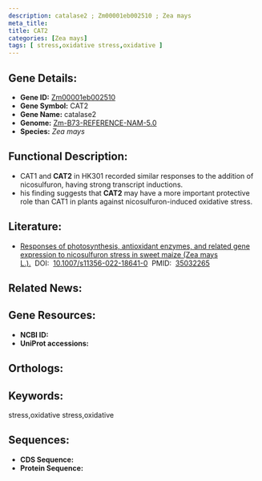 ```yaml
---
description: catalase2 ; Zm00001eb002510 ; Zea mays
meta_title:
title: CAT2
categories: [Zea mays]
tags: [ stress,oxidative stress,oxidative ]
---
```


## Gene Details:
- **Gene ID:**	[Zm00001eb002510]()
- **Gene Symbol:** CAT2
- **Gene Name:** catalase2
- **Genome:** [Zm-B73-REFERENCE-NAM-5.0]()
- **Species:** *Zea mays*

## Functional Description:
   - CAT1 and **CAT2** in HK301 recorded similar responses to the addition of nicosulfuron, having strong transcript inductions.
   - his finding suggests that **CAT2** may have a more important protective role than CAT1 in plants against nicosulfuron-induced oxidative stress.

## Literature:
   - [Responses of photosynthesis, antioxidant enzymes, and related gene expression to nicosulfuron stress in sweet maize (Zea mays L.).]( https://link.springer.com/article/10.1007/s11356-022-18641-0)&nbsp;&nbsp;DOI:&nbsp;&nbsp;[10.1007/s11356-022-18641-0](https://link.springer.com/article/10.1007/s11356-022-18641-0)&nbsp;&nbsp;PMID:&nbsp;&nbsp;[35032265](https://pubmed.ncbi.nlm.nih.gov/35032265/)

## Related News:

## Gene Resources:
- **NCBI ID:** [](https://www.ncbi.nlm.nih.gov/gene/?term=)
- **UniProt accessions:** [](https://www.uniprot.org/uniprotkb//entry)

## Orthologs:

## Keywords:
stress,oxidative stress,oxidative

## Sequences:
- **CDS Sequence:**
- **Protein Sequence:**
